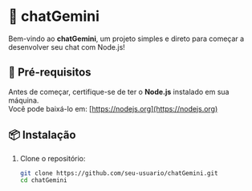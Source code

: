 # 💬 chatGemini

Bem-vindo ao **chatGemini**, um projeto simples e direto para começar a desenvolver seu chat com Node.js!

## 🚀 Pré-requisitos

Antes de começar, certifique-se de ter o **Node.js** instalado em sua máquina.  
Você pode baixá-lo em: [https://nodejs.org](https://nodejs.org)

## 📦 Instalação

1. Clone o repositório:
   ```bash
   git clone https://github.com/seu-usuario/chatGemini.git
   cd chatGemini